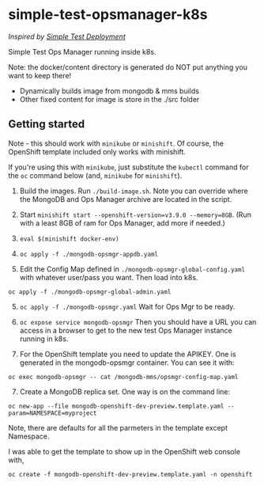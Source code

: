 simple-test-opsmanager-k8s
==========================
*Inspired by [Simple Test Deployment](https://docs.opsmanager.mongodb.com/current/tutorial/install-simple-test-deployment/)*


Simple Test Ops Manager running inside k8s.

Note: the docker/content directory is generated
do NOT put anything you want to keep there!

- Dynamically builds image from mongodb & mms builds
- Other fixed content for image is store in the ./src folder

Getting started
---------------

Note - this should work with `minikube` or `minishift`. Of course, the OpenShift template included only works with minishift.

If you're using this with `minikube`, just substitute the `kubectl` command for the `oc` command below (and, `minikube` for `minishift`).

1. Build the images. Run `./build-image.sh`. Note you can override where the MongoDB and Ops Manager archive are located in the script.

2. Start `minishift start --openshift-version=v3.9.0 --memory=8GB`.  (Run with a least 8GB of ram for Ops Manager, add more if needed.)

3. `eval $(minishift docker-env)`

4. `oc apply -f ./mongodb-opsmgr-appdb.yaml`

5. Edit the Config Map defined in `./mongodb-opsmgr-global-config.yaml` with whatever user/pass you want. Then load into k8s.

```
oc apply -f ./mongodb-opsmgr-global-admin.yaml
```

5. `oc apply -f ./mongodb-opsmgr.yaml`
Wait for Ops Mgr to be ready.

6. `oc expose service mongodb-opsmgr` 
Then you should have a URL you can access in a browser to get  to the new test Ops Manager instance running in k8s.

6. For the OpenShift template you need to update the APIKEY. One is generated in the mongodb-opsmgr container. You can see it with:

```
oc exec mongodb-opsmgr -- cat /mongodb-mms/opsmgr-config-map.yaml
```

7. Create a MongoDB replica set. One way is on the command line:

```
oc new-app --file mongodb-openshift-dev-preview.template.yaml --param=NAMESPACE=myproject
```
Note, there are defaults for all the parmeters in the template except Namespace.


I was able to get the template to show up in the OpenShift web console with, 

```
oc create -f mongodb-openshift-dev-preview.template.yaml -n openshift
```


